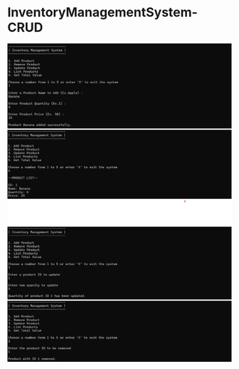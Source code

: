 # InventoryManagementSystem-CRUD

<html>
 <head>
 </head>
  <body>
    <img src="InventoryManagementSystem/ims.png" alt="Pills Image">
    <img src="InventoryManagementSystem/ims2.png" alt="Pills Image">
    <img src="InventoryManagementSystem/ims3.png" alt="Pills Image">
    <img src="InventoryManagementSystem/ims4.png" alt="Pills Image">
  </body>
</html>

